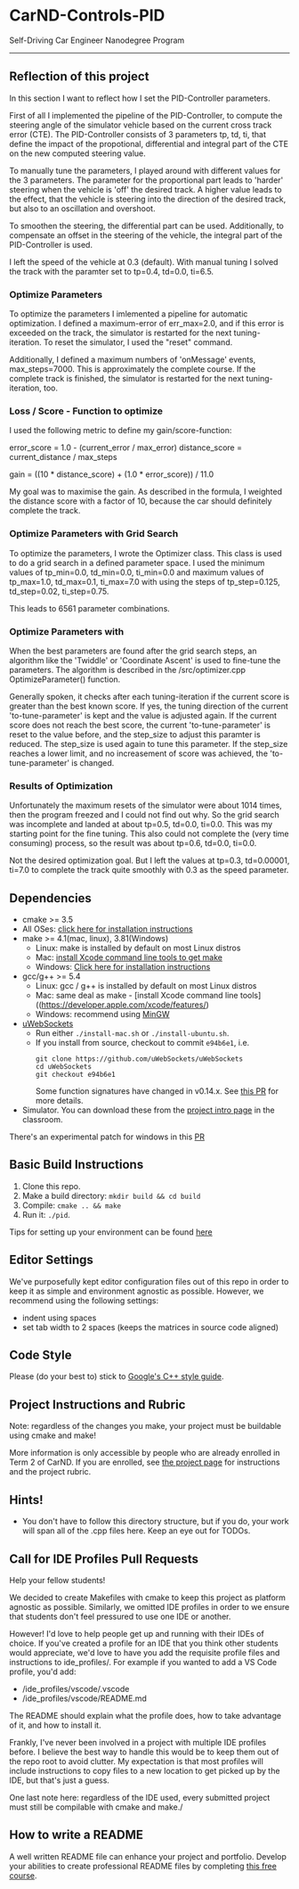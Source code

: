 # CarND-Controls-PID
Self-Driving Car Engineer Nanodegree Program

---

## Reflection of this project

In this section I want to reflect how I set the PID-Controller parameters.

First of all I implemented the pipeline of the PID-Controller, to compute the steering angle of the simulator vehicle based on the current cross track error (CTE). The PID-Controller consists of 3 parameters tp, td, ti, that define the impact of the propotional, differential and integral part of the CTE on the new computed steering value.

To manually tune the parameters, I played around with different values for the 3 parameters. The parameter for the proportional part leads to 'harder' steering when the vehicle is 'off' the desired track. A higher value leads to the effect, that the vehicle is steering into the direction of the desired track, but also to an oscillation and overshoot. 

To smoothen the steering, the differential part can be used. Additionally, to compensate an offset in the steering of the vehicle, the integral part of the PID-Controller is used.

I left the speed of the vehicle at 0.3 (default). With manual tuning I solved the track with the paramter set to tp=0.4, td=0.0, ti=6.5.


### Optimize Parameters

To optimize the parameters I imlemented a pipeline for automatic optimization. I defined a maximum-error of err_max=2.0, and if this error is exceeded on the track, the simulator is restarted for the next tuning-iteration. To reset the simulator, I used the "reset" command.

Additionally, I defined a maximum numbers of 'onMessage' events, max_steps=7000. This is approximately the complete course. If the complete track is finished, the simulator is restarted for the next tuning-iteration, too.


### Loss / Score - Function to optimize

I used the following metric to define my gain/score-function:

error_score = 1.0 - (current_error / max_error)
distance_score = current_distance / max_steps

gain = ((10 * distance_score) + (1.0 * error_score))  / 11.0 

My goal was to maximise the gain. As described in the formula, I weighted the distance score with a factor of 10, because the car should definitely complete the track. 


### Optimize Parameters with Grid Search

To optimize the parameters, I wrote the Optimizer class. This class is used to do a grid search in a defined parameter space. I used the minimum values of tp_min=0.0, td_min=0.0, ti_min=0.0 and maximum values of tp_max=1.0, td_max=0.1, ti_max=7.0 with using the steps of tp_step=0.125, td_step=0.02, ti_step=0.75. 

This leads to 6561 parameter combinations.

### Optimize Parameters with 

When the best parameters are found after the grid search steps, an algorithm like the 'Twiddle' or 'Coordinate Ascent' is used to fine-tune the parameters. The algorithm is described in the /src/optimizer.cpp OptimizeParameter() function. 

Generally spoken, it checks after each tuning-iteration if the current score is greater than the best known score. If yes, the tuning direction of the current 'to-tune-parameter' is kept and the value is adjusted again. If the current score does not reach the best score, the current 'to-tune-parameter' is reset to the value before, and the step_size to adjust this paramter is reduced. The step_size is used again to tune this parameter. If the step_size reaches a lower limit, and no increasement of score was achieved, the 'to-tune-parameter' is changed.


### Results of Optimization

Unfortunately the maximum resets of the simulator were about 1014 times, then the program freezed and I could not find out why. So the grid search was incomplete and landed at about tp=0.5, td=0.0, ti=0.0. This was my starting point for the fine tuning. This also could not complete the (very time consuming) process, so the result was about tp=0.6, td=0.0, ti=0.0.

Not the desired optimization goal. But I left the values at tp=0.3, td=0.00001, ti=7.0 to complete the track quite smoothly with 0.3 as the speed parameter.


## Dependencies

* cmake >= 3.5
 * All OSes: [click here for installation instructions](https://cmake.org/install/)
* make >= 4.1(mac, linux), 3.81(Windows)
  * Linux: make is installed by default on most Linux distros
  * Mac: [install Xcode command line tools to get make](https://developer.apple.com/xcode/features/)
  * Windows: [Click here for installation instructions](http://gnuwin32.sourceforge.net/packages/make.htm)
* gcc/g++ >= 5.4
  * Linux: gcc / g++ is installed by default on most Linux distros
  * Mac: same deal as make - [install Xcode command line tools]((https://developer.apple.com/xcode/features/)
  * Windows: recommend using [MinGW](http://www.mingw.org/)
* [uWebSockets](https://github.com/uWebSockets/uWebSockets)
  * Run either `./install-mac.sh` or `./install-ubuntu.sh`.
  * If you install from source, checkout to commit `e94b6e1`, i.e.
    ```
    git clone https://github.com/uWebSockets/uWebSockets 
    cd uWebSockets
    git checkout e94b6e1
    ```
    Some function signatures have changed in v0.14.x. See [this PR](https://github.com/udacity/CarND-MPC-Project/pull/3) for more details.
* Simulator. You can download these from the [project intro page](https://github.com/udacity/self-driving-car-sim/releases) in the classroom.

There's an experimental patch for windows in this [PR](https://github.com/udacity/CarND-PID-Control-Project/pull/3)

## Basic Build Instructions

1. Clone this repo.
2. Make a build directory: `mkdir build && cd build`
3. Compile: `cmake .. && make`
4. Run it: `./pid`. 

Tips for setting up your environment can be found [here](https://classroom.udacity.com/nanodegrees/nd013/parts/40f38239-66b6-46ec-ae68-03afd8a601c8/modules/0949fca6-b379-42af-a919-ee50aa304e6a/lessons/f758c44c-5e40-4e01-93b5-1a82aa4e044f/concepts/23d376c7-0195-4276-bdf0-e02f1f3c665d)

## Editor Settings

We've purposefully kept editor configuration files out of this repo in order to
keep it as simple and environment agnostic as possible. However, we recommend
using the following settings:

* indent using spaces
* set tab width to 2 spaces (keeps the matrices in source code aligned)

## Code Style

Please (do your best to) stick to [Google's C++ style guide](https://google.github.io/styleguide/cppguide.html).

## Project Instructions and Rubric

Note: regardless of the changes you make, your project must be buildable using
cmake and make!

More information is only accessible by people who are already enrolled in Term 2
of CarND. If you are enrolled, see [the project page](https://classroom.udacity.com/nanodegrees/nd013/parts/40f38239-66b6-46ec-ae68-03afd8a601c8/modules/f1820894-8322-4bb3-81aa-b26b3c6dcbaf/lessons/e8235395-22dd-4b87-88e0-d108c5e5bbf4/concepts/6a4d8d42-6a04-4aa6-b284-1697c0fd6562)
for instructions and the project rubric.

## Hints!

* You don't have to follow this directory structure, but if you do, your work
  will span all of the .cpp files here. Keep an eye out for TODOs.

## Call for IDE Profiles Pull Requests

Help your fellow students!

We decided to create Makefiles with cmake to keep this project as platform
agnostic as possible. Similarly, we omitted IDE profiles in order to we ensure
that students don't feel pressured to use one IDE or another.

However! I'd love to help people get up and running with their IDEs of choice.
If you've created a profile for an IDE that you think other students would
appreciate, we'd love to have you add the requisite profile files and
instructions to ide_profiles/. For example if you wanted to add a VS Code
profile, you'd add:

* /ide_profiles/vscode/.vscode
* /ide_profiles/vscode/README.md

The README should explain what the profile does, how to take advantage of it,
and how to install it.

Frankly, I've never been involved in a project with multiple IDE profiles
before. I believe the best way to handle this would be to keep them out of the
repo root to avoid clutter. My expectation is that most profiles will include
instructions to copy files to a new location to get picked up by the IDE, but
that's just a guess.

One last note here: regardless of the IDE used, every submitted project must
still be compilable with cmake and make./

## How to write a README
A well written README file can enhance your project and portfolio.  Develop your abilities to create professional README files by completing [this free course](https://www.udacity.com/course/writing-readmes--ud777).

